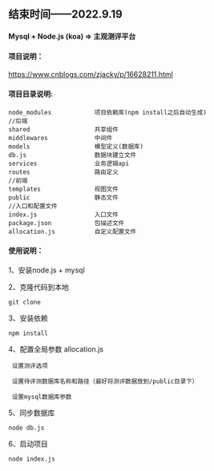## 结束时间——2022.9.19

#### Mysql + Node.js (koa) => 主观测评平台

#### 项目说明：
https://www.cnblogs.com/zjacky/p/16628211.html


#### 项目目录说明:

```
node_modules            项目依赖库(npm install之后自动生成)
//后端
shared                  共享组件
middlewares             中间件
models                  模型定义(数据库)
db.js                   数据块建立文件
services                业务逻辑api
routes                  路由定义
//前端
templates               视图文件
public                  静态文件
//入口和配置文件
index.js                入口文件
package.json            包描述文件
allocation.js           自定义配置文件
```

#### 使用说明：
1、安装node.js + mysql

2、克隆代码到本地
```
git clone 
```

3、安装依赖
```
npm install
```

4、配置全局参数 allocation.js 
```
 设置测评选项

 设置待评测数据库名称和路径（最好将测评数据放到/public目录下）

 设置mysql数据库参数
```

5、同步数据库
```
node db.js
```

6、启动项目
```
node index.js
```
